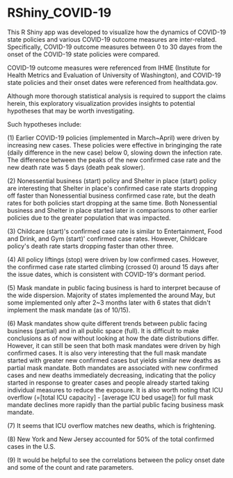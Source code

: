 # RShiny_COVID-19


This R Shiny app was developed to visualize how the dynamics of COVID-19 state policies and various COVID-19 outcome measures are inter-related.
Specifically, COVID-19 outcome measures between 0 to 30 dayes from the onset of the COVID-19 state policies were compared.

COVID-19 outcome measures were referenced from IHME (Institute for Health Metrics and Evaluation of University of Washington), and COVID-19 state policies and their onset dates were referenced from healthdata.gov.


Although more thorough statistical analysis is required to support the claims herein, this exploratory visualization provides insights to potential hypotheses that may be worth investigating.

Such hypotheses include:

  (1) Earlier COVID-19 policies (implemented in March~April) were driven by increasing new cases. These policies were effective in bringinging the rate (daily difference in the new case) below 0, slowing down the infection rate. The difference between the peaks of the new confirmed case rate and the new death rate was 5 days (death peak slower). 
  
  (2) Nonessential business (start) policy and Shelter in place (start) policy are interesting that Shelter in place's confirmed case rate starts dropping off faster than Nonessential business confirmed case rate, but the death rates for both policies start dropping at the same time. Both Nonessential business and Shelter in place started later in comparisons to other earlier policies due to the greater population that was impacted. 
  
  (3) Childcare (start)'s confirmed case rate is similar to Entertainment, Food and Drink, and Gym (start)' confirmed case rates. However, Childcare policy's death rate starts dropping faster than other three.
  
  (4) All policy liftings (stop) were driven by low confirmed cases. However, the confirmed case rate started climbing (crossed 0) around 15 days after the issue dates, which is consistent with COVID-19's dormant period.
  
  (5) Mask mandate in public facing business is hard to interpret because of the wide dispersion. Majority of states implemented the around May, but some implemented only after 2~3 months later with 6 states that didn't implement the mask mandate (as of 10/15).
  
  (6) Mask mandates show quite different trends between public facing business (partial) and in all public space (full). It is difficult to make conclusions as of now without looking at how the date distributions differ. However, it can still be seen that both mask mandates were driven by high confirmed cases. It is also very interesting that the full mask mandate started with greater new confirmed cases but yields similar new deaths as partial mask mandate. Both mandates are associated with new confirmed cases and new deaths immediately decreasing, indicating that the policy started in response to greater cases and people already started taking individual measures to reduce the exposure. It is also worth noting that ICU overflow (=[total ICU capacity] - [average ICU bed usage]) for full mask mandate declines more rapidly than the partial public facing business mask mandate.
  
  (7) It seems that ICU overflow matches new deaths, which is frightening. 
  
  (8) New York and New Jersey accounted for 50% of the total confirmed cases in the U.S.
  
  (9) It would be helpful to see the correlations between the policy onset date and some of the count and rate parameters.
  


